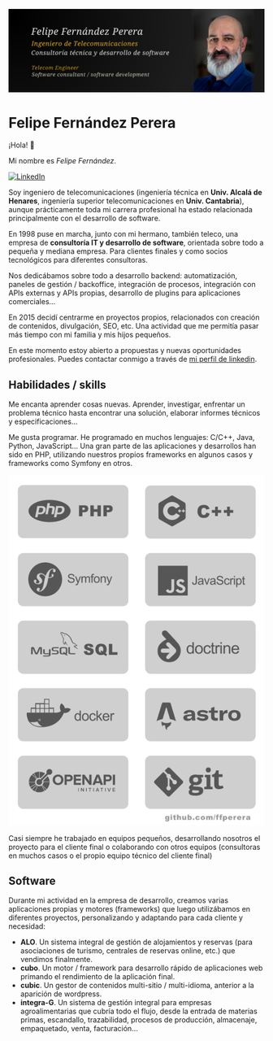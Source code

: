 ![Felipe Fernández](images/felipe-fernandez-perera-profile-github.jpg)


# Felipe Fernández Perera 

¡Hola! 👋

Mi nombre es *Felipe Fernández*. 

[![LinkedIn](https://img.shields.io/badge/linkedin-%230077B5.svg?style=for-the-badge&logo=linkedin&logoColor=white)](https://www.linkedin.com/in/felipefernandez/)

Soy ingeniero de telecomunicaciones (ingeniería técnica en **Univ. Alcalá de Henares**, ingeniería superior telecomunicaciones en **Univ. Cantabria**), aunque prácticamente toda mi carrera profesional ha estado relacionada principalmente con el desarrollo de software.   

En 1998 puse en marcha, junto con mi hermano, también teleco, una empresa de **consultoría IT y desarrollo de software**, orientada sobre todo a pequeña y mediana empresa. Para clientes finales y como socios tecnológicos para diferentes consultoras. 

Nos dedicábamos sobre todo a desarrollo backend: automatización, paneles de gestión / backoffice, integración de procesos, integración con APIs externas y APIs propias, desarrollo de plugins para aplicaciones comerciales...

En 2015 decidí centrarme en proyectos propios, relacionados con creación de contenidos, divulgación, SEO, etc. Una actividad que me permitía pasar más tiempo con mi familia y mis hijos pequeños.

En este momento estoy abierto a propuestas y nuevas oportunidades profesionales. Puedes contactar conmigo a través de [mi perfil de linkedin](https://www.linkedin.com/in/felipefernandez/).


## Habilidades / skills

Me encanta aprender cosas nuevas. Aprender, investigar, enfrentar un problema técnico hasta encontrar una solución, elaborar informes técnicos y especificaciones...

Me gusta programar. He programado en muchos lenguajes: C/C++, Java, Python, JavaScript... Una gran parte de las aplicaciones y desarrollos han sido en PHP, utilizando nuestros propios frameworks en algunos casos y frameworks como Symfony en otros.   

![tecnologías](images/software-technologies.png)

Casi siempre he trabajado en equipos pequeños, desarrollando nosotros el proyecto para el cliente final o colaborando con otros equipos (consultoras en muchos casos o el propio equipo técnico del cliente final)

## Software

Durante mi actividad en la empresa de desarrollo, creamos varias aplicaciones propias y motores (frameworks) que luego utilizábamos en diferentes proyectos, personalizando y adaptando para cada cliente y necesidad: 

- **ALO**. Un sistema integral de gestión de alojamientos y reservas (para asociaciones de turismo, centrales de reservas online, etc.) que vendimos finalmente.
- **cubo**. Un motor / framework para desarrollo rápido de aplicaciones web primando el rendimiento de la aplicación final.
- **cubic**. Un gestor de contenidos multi-sitio / multi-idioma, anterior a la aparición de wordpress.
- **integra-G**. Un sistema de gestión integral para empresas agroalimentarias que cubría todo el flujo, desde la entrada de materias primas, escandallo, trazabilidad, procesos de producción, almacenaje, empaquetado, venta, facturación... 


          

<!--
**ffperera/ffperera** is a ✨ _special_ ✨ repository because its `README.md` (this file) appears on your GitHub profile.

Here are some ideas to get you started:

- 🔭 I’m currently working on ...
- 🌱 I’m currently learning ...
- 👯 I’m looking to collaborate on ...
- 🤔 I’m looking for help with ...
- 💬 Ask me about ...
- 📫 How to reach me: ...
- 😄 Pronouns: ...
- ⚡ Fun fact: ...
-->
